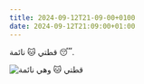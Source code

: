 ```yaml
---
title: 2024-09-12T21-09-00+0100
date: 2024-09-12T21:09:00+01:00
---
```

قطتي 🐱 نائمة 😴.



![قطتي 🐱 وهي نائمة](/assets/20240812_155923.jpg)
